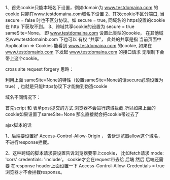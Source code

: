 1、首先cookie只能本域名下设置，例如domain为 www.testdomaina.com 的cookie 只能在www.testdomaina.com域名下设置
2、其次cookie不区分端口, 当 secure = false 时也不区分协议。如 secure = true, 同域名的 https设置的cookie 在 http 下获取不到。
3、跨域共享cookie的设置为 secure = true sameSite=None。 即 www.testdomaina.com 设置此类型的cookie， 在其他域名www.testdomainb.com
   下也可以 有权 “共享”， 此处的共享是指 当前页面中 Application => Cookies 能看到 www.testdomaina.com 的cookie, 如果在 www.testdomainb.com
   下发起 www.testdomaina.com 的接口请求  无限制下会带上这个cookie。

cross site request forgery 思路：

利用上面 sameSite=None的特性（设置sameSite=None的话secure必须设置为true）, 也就是只能https协议下才能做到伪造cookie

域名不同情况下：

首先script 和 表单post提交的方式 浏览器不会进行跨域拦截
所以如果上面的cookie如果设置了sameSite=None  那么直接就会把cookie带过去了

ajax脚本的话

1、后端要设置好 Access-Control-Allow-Origin ， 告诉浏览器allow这个域名，不进行response拦截。

2、这种跨域的脚本请求要设置告诉浏览器要带上cookie， 比如fetch请求 mode: 'cors' credentials: 'include'。 cookie才会在request带去给 后端
   然后 后端还需要 在response header上面设置一下  Access-Control-Allow-Credentials = true  浏览器才不会拦截response。